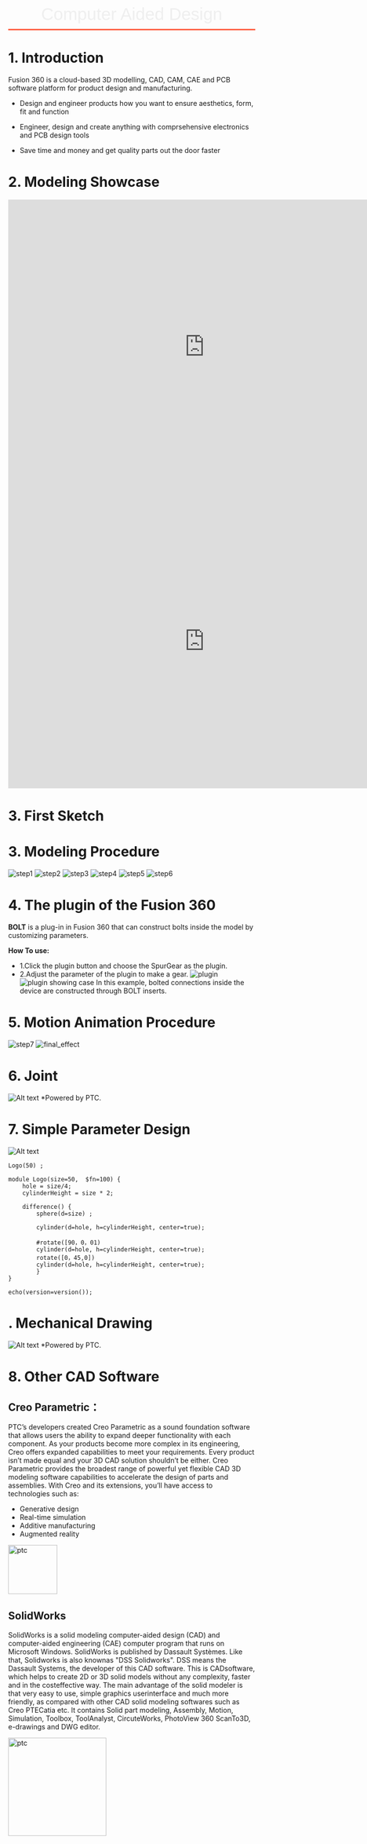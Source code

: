 <style>
    .custom-title {
        font-family: "Arial", sans-serif;
        font-size: 2.5em;
        text-align: center;
        padding: 10px 0;
        color: #EFEFEF;
        border-bottom: 3px solid #FF6347;
        margin-bottom: 20px;
    }
</style>

<div class="custom-title">Computer Aided Design</div>



# 1. Introduction
Fusion 360 is a cloud-based 3D modelling, CAD, CAM, CAE and PCB software platform for product design and manufacturing.

- Design and engineer products how you want to ensure aesthetics, form, fit and function

- Engineer, design and create anything with comprsehensive electronics and PCB design tools

- Save time and money and get quality parts out the door faster


# 2. Modeling Showcase
<iframe src="https://myhub.autodesk360.com/ue28cacf9/shares/public/SH512d4QTec90decfa6e0c8b0367f72629bd?mode=embed" width="800" height="600" allowfullscreen="true" webkitallowfullscreen="true" mozallowfullscreen="true"  frameborder="0"></iframe>
<iframe src="https://myhub.autodesk360.com/ue28cacf9/shares/public/SH512d4QTec90decfa6e1571c0510c56f181?mode=embed" width="800" height="600" allowfullscreen="true" webkitallowfullscreen="true" mozallowfullscreen="true"  frameborder="0"></iframe>

# 3. First Sketch

# 3. Modeling Procedure
![step1](../_media/pro2_CAD/S1.gif)
![step2](../_media/pro2_CAD/S2.gif)
![step3](../_media/pro2_CAD/S3.gif)
![step4](../_media/pro2_CAD/S4.gif)
![step5](../_media/pro2_CAD/S5.gif)
![step6](../_media/pro2_CAD/S6.gif)
# 4. The plugin of the Fusion 360
**BOLT** is a plug-in in Fusion 360 that can construct bolts inside the model by customizing parameters.

**How To use:**
- 1.Click the plugin button and choose the SpurGear as the plugin.
- 2.Adjust the parameter of the plugin to make a gear.
![plugin ](../_media/pro2_CAD/plugins.gif)
![plugin showing case](../_media/pro2_CAD/plugin_effect.gif)
In this example, bolted connections inside the device are constructed through BOLT inserts.
# 5. Motion Animation Procedure
![step7](../_media/pro2_CAD/S7.gif)
![final_effect](../_media/pro2_CAD/final_effect.gif)

# 6. Joint
![Alt text](../_media/pro2_CAD/joint.gif)
*Powered by PTC. 

# 7. Simple Parameter Design
![Alt text](../_media/pro2_CAD/parameter_design.jpg)
```
Logo(50) ;

module Logo(size=50,  $fn=100) {
    hole = size/4;
    cylinderHeight = size * 2;

    difference() {
        sphere(d=size) ;

        cylinder(d=hole, h=cylinderHeight, center=true);

        #rotate([90，0，01)
        cylinder(d=hole, h=cylinderHeight, center=true);
        rotate([0，45,0])
        cylinder(d=hole, h=cylinderHeight, center=true);
        }
}

echo(version=version());
```
# . Mechanical Drawing
![Alt text](../_media/pro2_CAD/engineer.jpg)
*Powered by PTC. 

# 8. Other CAD Software
## Creo Parametric：
PTC’s developers created Creo Parametric as a sound foundation software that allows users the ability to expand deeper functionality with each component. As your products become more complex in its engineering, Creo offers expanded capabilities to meet your requirements. Every product isn’t made equal and your 3D CAD solution shouldn’t be either.
Creo Parametric provides the broadest range of powerful yet flexible CAD 3D modeling software capabilities to accelerate the design of parts and assemblies. With Creo and its extensions, you’ll have access to technologies such as:
-  Generative design
-  Real-time simulation
- Additive manufacturing
-  Augmented reality
<p align="left">
  <a href="https://www.ptc.com/en/products/creo/parametric" target="_blank"><img src="https://github.com/NexMaker-Fab/2023zjudemini-hi1/blob/main/_media/pro2_CAD/logo/ptc.png?raw=true" alt="ptc" width="100"></a>
  &nbsp;
</p>


## SolidWorks
SolidWorks is a solid modeling computer-aided design (CAD) and computer-aided engineering (CAE) computer program that runs on Microsoft Windows. SolidWorks is published by Dassault Systèmes.
Like that, Solidworks is also knownas "DSS Solidworks". DSS means the Dassault Systems, the developer of this CAD software. This is CADsoftware, which helps to create 2D or 3D solid models without any complexity, faster and in the costeffective way. The main advantage of the solid modeler is that very easy to use, simple graphics userinterface and much more friendly, as compared with other CAD solid modeling softwares such as Creo PTECatia etc. lt contains Solid part modeling, Assembly, Motion, Simulation, Toolbox, ToolAnalyst, CircuteWorks, PhotoView 360 ScanTo3D, e-drawings and DWG editor.
<p align="left">
  <a href="https://www.solidworks.com/" target="_blank"><img src="https://github.com/NexMaker-Fab/2023zjudemini-hi1/blob/main/_media/pro2_CAD/logo/solidworks.png?raw=true" alt="ptc" width="200" ></a>
  &nbsp;
</p>

